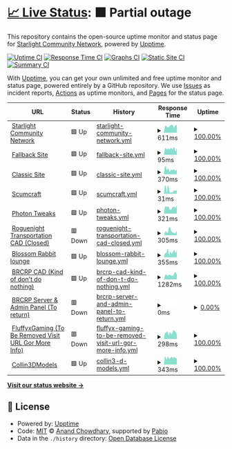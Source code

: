 # [📈 Live Status](https://status.starlightgaming.network/): <!--live status--> **🟧 Partial outage**

This repository contains the open-source uptime monitor and status page for [Starlight Community Network](https://starlightgaming.network), powered by [Upptime](https://github.com/upptime/upptime).

[![Uptime CI](https://github.com/Starlight-Community-Network/Status.starlightgaming.network/workflows/Uptime%20CI/badge.svg)](https://github.com/Starlight-Community-Network/Status.starlightgaming.network/actions?query=workflow%3A%22Uptime+CI%22)
[![Response Time CI](https://github.com/Starlight-Community-Network/Status.starlightgaming.network/workflows/Response%20Time%20CI/badge.svg)](https://github.com/Starlight-Community-Network/Status.starlightgaming.network/actions?query=workflow%3A%22Response+Time+CI%22)
[![Graphs CI](https://github.com/Starlight-Community-Network/Status.starlightgaming.network/workflows/Graphs%20CI/badge.svg)](https://github.com/Starlight-Community-Network/Status.starlightgaming.network/actions?query=workflow%3A%22Graphs+CI%22)
[![Static Site CI](https://github.com/Starlight-Community-Network/Status.starlightgaming.network/workflows/Static%20Site%20CI/badge.svg)](https://github.com/Starlight-Community-Network/Status.starlightgaming.network/actions?query=workflow%3A%22Static+Site+CI%22)
[![Summary CI](https://github.com/Starlight-Community-Network/Status.starlightgaming.network/workflows/Summary%20CI/badge.svg)](https://github.com/Starlight-Community-Network/Status.starlightgaming.network/actions?query=workflow%3A%22Summary+CI%22)

With [Upptime](https://upptime.js.org), you can get your own unlimited and free uptime monitor and status page, powered entirely by a GitHub repository. We use [Issues](https://github.com/Starlight-Community-Network/Status.starlightgaming.network/issues) as incident reports, [Actions](https://github.com/Starlight-Community-Network/Status.starlightgaming.network/actions) as uptime monitors, and [Pages](https://https://status.starlightgaming.network/) for the status page.

<!--start: status pages-->
<!-- This summary is generated by Upptime (https://github.com/upptime/upptime) -->
<!-- Do not edit this manually, your changes will be overwritten -->
<!-- prettier-ignore -->
| URL | Status | History | Response Time | Uptime |
| --- | ------ | ------- | ------------- | ------ |
| <img alt="" src="https://icons.duckduckgo.com/ip3/www.starlightcommunity.network.ico" height="13"> [Starlight Community Network](https://www.starlightcommunity.network) | 🟩 Up | [starlight-community-network.yml](https://github.com/Starlight-Community-Network/status.starlightgaming.network/commits/HEAD/history/starlight-community-network.yml) | <details><summary><img alt="Response time graph" src="./graphs/starlight-community-network/response-time-week.png" height="20"> 611ms</summary><br><a href="https://status.starlightcommunity.network/history/starlight-community-network"><img alt="Response time 665" src="https://img.shields.io/endpoint?url=https%3A%2F%2Fraw.githubusercontent.com%2FStarlight-Community-Network%2Fstatus.starlightgaming.network%2FHEAD%2Fapi%2Fstarlight-community-network%2Fresponse-time.json"></a><br><a href="https://status.starlightcommunity.network/history/starlight-community-network"><img alt="24-hour response time 604" src="https://img.shields.io/endpoint?url=https%3A%2F%2Fraw.githubusercontent.com%2FStarlight-Community-Network%2Fstatus.starlightgaming.network%2FHEAD%2Fapi%2Fstarlight-community-network%2Fresponse-time-day.json"></a><br><a href="https://status.starlightcommunity.network/history/starlight-community-network"><img alt="7-day response time 611" src="https://img.shields.io/endpoint?url=https%3A%2F%2Fraw.githubusercontent.com%2FStarlight-Community-Network%2Fstatus.starlightgaming.network%2FHEAD%2Fapi%2Fstarlight-community-network%2Fresponse-time-week.json"></a><br><a href="https://status.starlightcommunity.network/history/starlight-community-network"><img alt="30-day response time 625" src="https://img.shields.io/endpoint?url=https%3A%2F%2Fraw.githubusercontent.com%2FStarlight-Community-Network%2Fstatus.starlightgaming.network%2FHEAD%2Fapi%2Fstarlight-community-network%2Fresponse-time-month.json"></a><br><a href="https://status.starlightcommunity.network/history/starlight-community-network"><img alt="1-year response time 665" src="https://img.shields.io/endpoint?url=https%3A%2F%2Fraw.githubusercontent.com%2FStarlight-Community-Network%2Fstatus.starlightgaming.network%2FHEAD%2Fapi%2Fstarlight-community-network%2Fresponse-time-year.json"></a></details> | <details><summary><a href="https://status.starlightcommunity.network/history/starlight-community-network">100.00%</a></summary><a href="https://status.starlightcommunity.network/history/starlight-community-network"><img alt="All-time uptime 98.95%" src="https://img.shields.io/endpoint?url=https%3A%2F%2Fraw.githubusercontent.com%2FStarlight-Community-Network%2Fstatus.starlightgaming.network%2FHEAD%2Fapi%2Fstarlight-community-network%2Fuptime.json"></a><br><a href="https://status.starlightcommunity.network/history/starlight-community-network"><img alt="24-hour uptime 100.00%" src="https://img.shields.io/endpoint?url=https%3A%2F%2Fraw.githubusercontent.com%2FStarlight-Community-Network%2Fstatus.starlightgaming.network%2FHEAD%2Fapi%2Fstarlight-community-network%2Fuptime-day.json"></a><br><a href="https://status.starlightcommunity.network/history/starlight-community-network"><img alt="7-day uptime 100.00%" src="https://img.shields.io/endpoint?url=https%3A%2F%2Fraw.githubusercontent.com%2FStarlight-Community-Network%2Fstatus.starlightgaming.network%2FHEAD%2Fapi%2Fstarlight-community-network%2Fuptime-week.json"></a><br><a href="https://status.starlightcommunity.network/history/starlight-community-network"><img alt="30-day uptime 100.00%" src="https://img.shields.io/endpoint?url=https%3A%2F%2Fraw.githubusercontent.com%2FStarlight-Community-Network%2Fstatus.starlightgaming.network%2FHEAD%2Fapi%2Fstarlight-community-network%2Fuptime-month.json"></a><br><a href="https://status.starlightcommunity.network/history/starlight-community-network"><img alt="1-year uptime 98.95%" src="https://img.shields.io/endpoint?url=https%3A%2F%2Fraw.githubusercontent.com%2FStarlight-Community-Network%2Fstatus.starlightgaming.network%2FHEAD%2Fapi%2Fstarlight-community-network%2Fuptime-year.json"></a></details>
| <img alt="" src="https://icons.duckduckgo.com/ip3/fallback.starlightcommunity.network.ico" height="13"> [Fallback Site](https://fallback.starlightcommunity.network) | 🟩 Up | [fallback-site.yml](https://github.com/Starlight-Community-Network/status.starlightgaming.network/commits/HEAD/history/fallback-site.yml) | <details><summary><img alt="Response time graph" src="./graphs/fallback-site/response-time-week.png" height="20"> 95ms</summary><br><a href="https://status.starlightcommunity.network/history/fallback-site"><img alt="Response time 109" src="https://img.shields.io/endpoint?url=https%3A%2F%2Fraw.githubusercontent.com%2FStarlight-Community-Network%2Fstatus.starlightgaming.network%2FHEAD%2Fapi%2Ffallback-site%2Fresponse-time.json"></a><br><a href="https://status.starlightcommunity.network/history/fallback-site"><img alt="24-hour response time 95" src="https://img.shields.io/endpoint?url=https%3A%2F%2Fraw.githubusercontent.com%2FStarlight-Community-Network%2Fstatus.starlightgaming.network%2FHEAD%2Fapi%2Ffallback-site%2Fresponse-time-day.json"></a><br><a href="https://status.starlightcommunity.network/history/fallback-site"><img alt="7-day response time 95" src="https://img.shields.io/endpoint?url=https%3A%2F%2Fraw.githubusercontent.com%2FStarlight-Community-Network%2Fstatus.starlightgaming.network%2FHEAD%2Fapi%2Ffallback-site%2Fresponse-time-week.json"></a><br><a href="https://status.starlightcommunity.network/history/fallback-site"><img alt="30-day response time 103" src="https://img.shields.io/endpoint?url=https%3A%2F%2Fraw.githubusercontent.com%2FStarlight-Community-Network%2Fstatus.starlightgaming.network%2FHEAD%2Fapi%2Ffallback-site%2Fresponse-time-month.json"></a><br><a href="https://status.starlightcommunity.network/history/fallback-site"><img alt="1-year response time 109" src="https://img.shields.io/endpoint?url=https%3A%2F%2Fraw.githubusercontent.com%2FStarlight-Community-Network%2Fstatus.starlightgaming.network%2FHEAD%2Fapi%2Ffallback-site%2Fresponse-time-year.json"></a></details> | <details><summary><a href="https://status.starlightcommunity.network/history/fallback-site">100.00%</a></summary><a href="https://status.starlightcommunity.network/history/fallback-site"><img alt="All-time uptime 100.00%" src="https://img.shields.io/endpoint?url=https%3A%2F%2Fraw.githubusercontent.com%2FStarlight-Community-Network%2Fstatus.starlightgaming.network%2FHEAD%2Fapi%2Ffallback-site%2Fuptime.json"></a><br><a href="https://status.starlightcommunity.network/history/fallback-site"><img alt="24-hour uptime 100.00%" src="https://img.shields.io/endpoint?url=https%3A%2F%2Fraw.githubusercontent.com%2FStarlight-Community-Network%2Fstatus.starlightgaming.network%2FHEAD%2Fapi%2Ffallback-site%2Fuptime-day.json"></a><br><a href="https://status.starlightcommunity.network/history/fallback-site"><img alt="7-day uptime 100.00%" src="https://img.shields.io/endpoint?url=https%3A%2F%2Fraw.githubusercontent.com%2FStarlight-Community-Network%2Fstatus.starlightgaming.network%2FHEAD%2Fapi%2Ffallback-site%2Fuptime-week.json"></a><br><a href="https://status.starlightcommunity.network/history/fallback-site"><img alt="30-day uptime 100.00%" src="https://img.shields.io/endpoint?url=https%3A%2F%2Fraw.githubusercontent.com%2FStarlight-Community-Network%2Fstatus.starlightgaming.network%2FHEAD%2Fapi%2Ffallback-site%2Fuptime-month.json"></a><br><a href="https://status.starlightcommunity.network/history/fallback-site"><img alt="1-year uptime 100.00%" src="https://img.shields.io/endpoint?url=https%3A%2F%2Fraw.githubusercontent.com%2FStarlight-Community-Network%2Fstatus.starlightgaming.network%2FHEAD%2Fapi%2Ffallback-site%2Fuptime-year.json"></a></details>
| <img alt="" src="https://icons.duckduckgo.com/ip3/classic.starlightcommunity.network.ico" height="13"> [Classic Site](https://classic.starlightcommunity.network) | 🟩 Up | [classic-site.yml](https://github.com/Starlight-Community-Network/status.starlightgaming.network/commits/HEAD/history/classic-site.yml) | <details><summary><img alt="Response time graph" src="./graphs/classic-site/response-time-week.png" height="20"> 370ms</summary><br><a href="https://status.starlightcommunity.network/history/classic-site"><img alt="Response time 361" src="https://img.shields.io/endpoint?url=https%3A%2F%2Fraw.githubusercontent.com%2FStarlight-Community-Network%2Fstatus.starlightgaming.network%2FHEAD%2Fapi%2Fclassic-site%2Fresponse-time.json"></a><br><a href="https://status.starlightcommunity.network/history/classic-site"><img alt="24-hour response time 346" src="https://img.shields.io/endpoint?url=https%3A%2F%2Fraw.githubusercontent.com%2FStarlight-Community-Network%2Fstatus.starlightgaming.network%2FHEAD%2Fapi%2Fclassic-site%2Fresponse-time-day.json"></a><br><a href="https://status.starlightcommunity.network/history/classic-site"><img alt="7-day response time 370" src="https://img.shields.io/endpoint?url=https%3A%2F%2Fraw.githubusercontent.com%2FStarlight-Community-Network%2Fstatus.starlightgaming.network%2FHEAD%2Fapi%2Fclassic-site%2Fresponse-time-week.json"></a><br><a href="https://status.starlightcommunity.network/history/classic-site"><img alt="30-day response time 366" src="https://img.shields.io/endpoint?url=https%3A%2F%2Fraw.githubusercontent.com%2FStarlight-Community-Network%2Fstatus.starlightgaming.network%2FHEAD%2Fapi%2Fclassic-site%2Fresponse-time-month.json"></a><br><a href="https://status.starlightcommunity.network/history/classic-site"><img alt="1-year response time 361" src="https://img.shields.io/endpoint?url=https%3A%2F%2Fraw.githubusercontent.com%2FStarlight-Community-Network%2Fstatus.starlightgaming.network%2FHEAD%2Fapi%2Fclassic-site%2Fresponse-time-year.json"></a></details> | <details><summary><a href="https://status.starlightcommunity.network/history/classic-site">100.00%</a></summary><a href="https://status.starlightcommunity.network/history/classic-site"><img alt="All-time uptime 100.00%" src="https://img.shields.io/endpoint?url=https%3A%2F%2Fraw.githubusercontent.com%2FStarlight-Community-Network%2Fstatus.starlightgaming.network%2FHEAD%2Fapi%2Fclassic-site%2Fuptime.json"></a><br><a href="https://status.starlightcommunity.network/history/classic-site"><img alt="24-hour uptime 100.00%" src="https://img.shields.io/endpoint?url=https%3A%2F%2Fraw.githubusercontent.com%2FStarlight-Community-Network%2Fstatus.starlightgaming.network%2FHEAD%2Fapi%2Fclassic-site%2Fuptime-day.json"></a><br><a href="https://status.starlightcommunity.network/history/classic-site"><img alt="7-day uptime 100.00%" src="https://img.shields.io/endpoint?url=https%3A%2F%2Fraw.githubusercontent.com%2FStarlight-Community-Network%2Fstatus.starlightgaming.network%2FHEAD%2Fapi%2Fclassic-site%2Fuptime-week.json"></a><br><a href="https://status.starlightcommunity.network/history/classic-site"><img alt="30-day uptime 100.00%" src="https://img.shields.io/endpoint?url=https%3A%2F%2Fraw.githubusercontent.com%2FStarlight-Community-Network%2Fstatus.starlightgaming.network%2FHEAD%2Fapi%2Fclassic-site%2Fuptime-month.json"></a><br><a href="https://status.starlightcommunity.network/history/classic-site"><img alt="1-year uptime 100.00%" src="https://img.shields.io/endpoint?url=https%3A%2F%2Fraw.githubusercontent.com%2FStarlight-Community-Network%2Fstatus.starlightgaming.network%2FHEAD%2Fapi%2Fclassic-site%2Fuptime-year.json"></a></details>
| <img alt="" src="https://static.wixstatic.com/media/2d311a_ff5d4c5be50b4692a391da67869d1b95~mv2.png" height="13"> [Scumcraft](smp.starlightcommunity.net) | 🟩 Up | [scumcraft.yml](https://github.com/Starlight-Community-Network/status.starlightgaming.network/commits/HEAD/history/scumcraft.yml) | <details><summary><img alt="Response time graph" src="./graphs/scumcraft/response-time-week.png" height="20"> 31ms</summary><br><a href="https://status.starlightcommunity.network/history/scumcraft"><img alt="Response time 35" src="https://img.shields.io/endpoint?url=https%3A%2F%2Fraw.githubusercontent.com%2FStarlight-Community-Network%2Fstatus.starlightgaming.network%2FHEAD%2Fapi%2Fscumcraft%2Fresponse-time.json"></a><br><a href="https://status.starlightcommunity.network/history/scumcraft"><img alt="24-hour response time 28" src="https://img.shields.io/endpoint?url=https%3A%2F%2Fraw.githubusercontent.com%2FStarlight-Community-Network%2Fstatus.starlightgaming.network%2FHEAD%2Fapi%2Fscumcraft%2Fresponse-time-day.json"></a><br><a href="https://status.starlightcommunity.network/history/scumcraft"><img alt="7-day response time 31" src="https://img.shields.io/endpoint?url=https%3A%2F%2Fraw.githubusercontent.com%2FStarlight-Community-Network%2Fstatus.starlightgaming.network%2FHEAD%2Fapi%2Fscumcraft%2Fresponse-time-week.json"></a><br><a href="https://status.starlightcommunity.network/history/scumcraft"><img alt="30-day response time 35" src="https://img.shields.io/endpoint?url=https%3A%2F%2Fraw.githubusercontent.com%2FStarlight-Community-Network%2Fstatus.starlightgaming.network%2FHEAD%2Fapi%2Fscumcraft%2Fresponse-time-month.json"></a><br><a href="https://status.starlightcommunity.network/history/scumcraft"><img alt="1-year response time 35" src="https://img.shields.io/endpoint?url=https%3A%2F%2Fraw.githubusercontent.com%2FStarlight-Community-Network%2Fstatus.starlightgaming.network%2FHEAD%2Fapi%2Fscumcraft%2Fresponse-time-year.json"></a></details> | <details><summary><a href="https://status.starlightcommunity.network/history/scumcraft">100.00%</a></summary><a href="https://status.starlightcommunity.network/history/scumcraft"><img alt="All-time uptime 99.50%" src="https://img.shields.io/endpoint?url=https%3A%2F%2Fraw.githubusercontent.com%2FStarlight-Community-Network%2Fstatus.starlightgaming.network%2FHEAD%2Fapi%2Fscumcraft%2Fuptime.json"></a><br><a href="https://status.starlightcommunity.network/history/scumcraft"><img alt="24-hour uptime 100.00%" src="https://img.shields.io/endpoint?url=https%3A%2F%2Fraw.githubusercontent.com%2FStarlight-Community-Network%2Fstatus.starlightgaming.network%2FHEAD%2Fapi%2Fscumcraft%2Fuptime-day.json"></a><br><a href="https://status.starlightcommunity.network/history/scumcraft"><img alt="7-day uptime 100.00%" src="https://img.shields.io/endpoint?url=https%3A%2F%2Fraw.githubusercontent.com%2FStarlight-Community-Network%2Fstatus.starlightgaming.network%2FHEAD%2Fapi%2Fscumcraft%2Fuptime-week.json"></a><br><a href="https://status.starlightcommunity.network/history/scumcraft"><img alt="30-day uptime 99.50%" src="https://img.shields.io/endpoint?url=https%3A%2F%2Fraw.githubusercontent.com%2FStarlight-Community-Network%2Fstatus.starlightgaming.network%2FHEAD%2Fapi%2Fscumcraft%2Fuptime-month.json"></a><br><a href="https://status.starlightcommunity.network/history/scumcraft"><img alt="1-year uptime 99.50%" src="https://img.shields.io/endpoint?url=https%3A%2F%2Fraw.githubusercontent.com%2FStarlight-Community-Network%2Fstatus.starlightgaming.network%2FHEAD%2Fapi%2Fscumcraft%2Fuptime-year.json"></a></details>
| <img alt="" src="https://icons.duckduckgo.com/ip3/photontweaks.starlightcommunity.net.ico" height="13"> [Photon Tweaks](https://photontweaks.starlightcommunity.net) | 🟩 Up | [photon-tweaks.yml](https://github.com/Starlight-Community-Network/status.starlightgaming.network/commits/HEAD/history/photon-tweaks.yml) | <details><summary><img alt="Response time graph" src="./graphs/photon-tweaks/response-time-week.png" height="20"> 321ms</summary><br><a href="https://status.starlightcommunity.network/history/photon-tweaks"><img alt="Response time 339" src="https://img.shields.io/endpoint?url=https%3A%2F%2Fraw.githubusercontent.com%2FStarlight-Community-Network%2Fstatus.starlightgaming.network%2FHEAD%2Fapi%2Fphoton-tweaks%2Fresponse-time.json"></a><br><a href="https://status.starlightcommunity.network/history/photon-tweaks"><img alt="24-hour response time 359" src="https://img.shields.io/endpoint?url=https%3A%2F%2Fraw.githubusercontent.com%2FStarlight-Community-Network%2Fstatus.starlightgaming.network%2FHEAD%2Fapi%2Fphoton-tweaks%2Fresponse-time-day.json"></a><br><a href="https://status.starlightcommunity.network/history/photon-tweaks"><img alt="7-day response time 321" src="https://img.shields.io/endpoint?url=https%3A%2F%2Fraw.githubusercontent.com%2FStarlight-Community-Network%2Fstatus.starlightgaming.network%2FHEAD%2Fapi%2Fphoton-tweaks%2Fresponse-time-week.json"></a><br><a href="https://status.starlightcommunity.network/history/photon-tweaks"><img alt="30-day response time 315" src="https://img.shields.io/endpoint?url=https%3A%2F%2Fraw.githubusercontent.com%2FStarlight-Community-Network%2Fstatus.starlightgaming.network%2FHEAD%2Fapi%2Fphoton-tweaks%2Fresponse-time-month.json"></a><br><a href="https://status.starlightcommunity.network/history/photon-tweaks"><img alt="1-year response time 339" src="https://img.shields.io/endpoint?url=https%3A%2F%2Fraw.githubusercontent.com%2FStarlight-Community-Network%2Fstatus.starlightgaming.network%2FHEAD%2Fapi%2Fphoton-tweaks%2Fresponse-time-year.json"></a></details> | <details><summary><a href="https://status.starlightcommunity.network/history/photon-tweaks">100.00%</a></summary><a href="https://status.starlightcommunity.network/history/photon-tweaks"><img alt="All-time uptime 100.00%" src="https://img.shields.io/endpoint?url=https%3A%2F%2Fraw.githubusercontent.com%2FStarlight-Community-Network%2Fstatus.starlightgaming.network%2FHEAD%2Fapi%2Fphoton-tweaks%2Fuptime.json"></a><br><a href="https://status.starlightcommunity.network/history/photon-tweaks"><img alt="24-hour uptime 100.00%" src="https://img.shields.io/endpoint?url=https%3A%2F%2Fraw.githubusercontent.com%2FStarlight-Community-Network%2Fstatus.starlightgaming.network%2FHEAD%2Fapi%2Fphoton-tweaks%2Fuptime-day.json"></a><br><a href="https://status.starlightcommunity.network/history/photon-tweaks"><img alt="7-day uptime 100.00%" src="https://img.shields.io/endpoint?url=https%3A%2F%2Fraw.githubusercontent.com%2FStarlight-Community-Network%2Fstatus.starlightgaming.network%2FHEAD%2Fapi%2Fphoton-tweaks%2Fuptime-week.json"></a><br><a href="https://status.starlightcommunity.network/history/photon-tweaks"><img alt="30-day uptime 100.00%" src="https://img.shields.io/endpoint?url=https%3A%2F%2Fraw.githubusercontent.com%2FStarlight-Community-Network%2Fstatus.starlightgaming.network%2FHEAD%2Fapi%2Fphoton-tweaks%2Fuptime-month.json"></a><br><a href="https://status.starlightcommunity.network/history/photon-tweaks"><img alt="1-year uptime 100.00%" src="https://img.shields.io/endpoint?url=https%3A%2F%2Fraw.githubusercontent.com%2FStarlight-Community-Network%2Fstatus.starlightgaming.network%2FHEAD%2Fapi%2Fphoton-tweaks%2Fuptime-year.json"></a></details>
| <img alt="" src="https://static.wixstatic.com/media/2d311a_3ed098df00c4427e974febe5f3830c59~mv2.png" height="13"> [Roguenight Transportation CAD (Closed)](https://rntcad.starlightcommunity.net) | 🟥 Down | [roguenight-transportation-cad-closed.yml](https://github.com/Starlight-Community-Network/status.starlightgaming.network/commits/HEAD/history/roguenight-transportation-cad-closed.yml) | <details><summary><img alt="Response time graph" src="./graphs/roguenight-transportation-cad-closed/response-time-week.png" height="20"> 305ms</summary><br><a href="https://status.starlightcommunity.network/history/roguenight-transportation-cad-closed"><img alt="Response time 298" src="https://img.shields.io/endpoint?url=https%3A%2F%2Fraw.githubusercontent.com%2FStarlight-Community-Network%2Fstatus.starlightgaming.network%2FHEAD%2Fapi%2Froguenight-transportation-cad-closed%2Fresponse-time.json"></a><br><a href="https://status.starlightcommunity.network/history/roguenight-transportation-cad-closed"><img alt="24-hour response time 342" src="https://img.shields.io/endpoint?url=https%3A%2F%2Fraw.githubusercontent.com%2FStarlight-Community-Network%2Fstatus.starlightgaming.network%2FHEAD%2Fapi%2Froguenight-transportation-cad-closed%2Fresponse-time-day.json"></a><br><a href="https://status.starlightcommunity.network/history/roguenight-transportation-cad-closed"><img alt="7-day response time 305" src="https://img.shields.io/endpoint?url=https%3A%2F%2Fraw.githubusercontent.com%2FStarlight-Community-Network%2Fstatus.starlightgaming.network%2FHEAD%2Fapi%2Froguenight-transportation-cad-closed%2Fresponse-time-week.json"></a><br><a href="https://status.starlightcommunity.network/history/roguenight-transportation-cad-closed"><img alt="30-day response time 298" src="https://img.shields.io/endpoint?url=https%3A%2F%2Fraw.githubusercontent.com%2FStarlight-Community-Network%2Fstatus.starlightgaming.network%2FHEAD%2Fapi%2Froguenight-transportation-cad-closed%2Fresponse-time-month.json"></a><br><a href="https://status.starlightcommunity.network/history/roguenight-transportation-cad-closed"><img alt="1-year response time 298" src="https://img.shields.io/endpoint?url=https%3A%2F%2Fraw.githubusercontent.com%2FStarlight-Community-Network%2Fstatus.starlightgaming.network%2FHEAD%2Fapi%2Froguenight-transportation-cad-closed%2Fresponse-time-year.json"></a></details> | <details><summary><a href="https://status.starlightcommunity.network/history/roguenight-transportation-cad-closed">100.00%</a></summary><a href="https://status.starlightcommunity.network/history/roguenight-transportation-cad-closed"><img alt="All-time uptime 100.00%" src="https://img.shields.io/endpoint?url=https%3A%2F%2Fraw.githubusercontent.com%2FStarlight-Community-Network%2Fstatus.starlightgaming.network%2FHEAD%2Fapi%2Froguenight-transportation-cad-closed%2Fuptime.json"></a><br><a href="https://status.starlightcommunity.network/history/roguenight-transportation-cad-closed"><img alt="24-hour uptime 100.00%" src="https://img.shields.io/endpoint?url=https%3A%2F%2Fraw.githubusercontent.com%2FStarlight-Community-Network%2Fstatus.starlightgaming.network%2FHEAD%2Fapi%2Froguenight-transportation-cad-closed%2Fuptime-day.json"></a><br><a href="https://status.starlightcommunity.network/history/roguenight-transportation-cad-closed"><img alt="7-day uptime 100.00%" src="https://img.shields.io/endpoint?url=https%3A%2F%2Fraw.githubusercontent.com%2FStarlight-Community-Network%2Fstatus.starlightgaming.network%2FHEAD%2Fapi%2Froguenight-transportation-cad-closed%2Fuptime-week.json"></a><br><a href="https://status.starlightcommunity.network/history/roguenight-transportation-cad-closed"><img alt="30-day uptime 100.00%" src="https://img.shields.io/endpoint?url=https%3A%2F%2Fraw.githubusercontent.com%2FStarlight-Community-Network%2Fstatus.starlightgaming.network%2FHEAD%2Fapi%2Froguenight-transportation-cad-closed%2Fuptime-month.json"></a><br><a href="https://status.starlightcommunity.network/history/roguenight-transportation-cad-closed"><img alt="1-year uptime 100.00%" src="https://img.shields.io/endpoint?url=https%3A%2F%2Fraw.githubusercontent.com%2FStarlight-Community-Network%2Fstatus.starlightgaming.network%2FHEAD%2Fapi%2Froguenight-transportation-cad-closed%2Fuptime-year.json"></a></details>
| <img alt="" src="https://icons.duckduckgo.com/ip3/blossom.starlightgaming.network.ico" height="13"> [Blossom Rabbit lounge](https://Blossom.starlightgaming.network) | 🟩 Up | [blossom-rabbit-lounge.yml](https://github.com/Starlight-Community-Network/status.starlightgaming.network/commits/HEAD/history/blossom-rabbit-lounge.yml) | <details><summary><img alt="Response time graph" src="./graphs/blossom-rabbit-lounge/response-time-week.png" height="20"> 355ms</summary><br><a href="https://status.starlightcommunity.network/history/blossom-rabbit-lounge"><img alt="Response time 316" src="https://img.shields.io/endpoint?url=https%3A%2F%2Fraw.githubusercontent.com%2FStarlight-Community-Network%2Fstatus.starlightgaming.network%2FHEAD%2Fapi%2Fblossom-rabbit-lounge%2Fresponse-time.json"></a><br><a href="https://status.starlightcommunity.network/history/blossom-rabbit-lounge"><img alt="24-hour response time 405" src="https://img.shields.io/endpoint?url=https%3A%2F%2Fraw.githubusercontent.com%2FStarlight-Community-Network%2Fstatus.starlightgaming.network%2FHEAD%2Fapi%2Fblossom-rabbit-lounge%2Fresponse-time-day.json"></a><br><a href="https://status.starlightcommunity.network/history/blossom-rabbit-lounge"><img alt="7-day response time 355" src="https://img.shields.io/endpoint?url=https%3A%2F%2Fraw.githubusercontent.com%2FStarlight-Community-Network%2Fstatus.starlightgaming.network%2FHEAD%2Fapi%2Fblossom-rabbit-lounge%2Fresponse-time-week.json"></a><br><a href="https://status.starlightcommunity.network/history/blossom-rabbit-lounge"><img alt="30-day response time 321" src="https://img.shields.io/endpoint?url=https%3A%2F%2Fraw.githubusercontent.com%2FStarlight-Community-Network%2Fstatus.starlightgaming.network%2FHEAD%2Fapi%2Fblossom-rabbit-lounge%2Fresponse-time-month.json"></a><br><a href="https://status.starlightcommunity.network/history/blossom-rabbit-lounge"><img alt="1-year response time 316" src="https://img.shields.io/endpoint?url=https%3A%2F%2Fraw.githubusercontent.com%2FStarlight-Community-Network%2Fstatus.starlightgaming.network%2FHEAD%2Fapi%2Fblossom-rabbit-lounge%2Fresponse-time-year.json"></a></details> | <details><summary><a href="https://status.starlightcommunity.network/history/blossom-rabbit-lounge">100.00%</a></summary><a href="https://status.starlightcommunity.network/history/blossom-rabbit-lounge"><img alt="All-time uptime 99.99%" src="https://img.shields.io/endpoint?url=https%3A%2F%2Fraw.githubusercontent.com%2FStarlight-Community-Network%2Fstatus.starlightgaming.network%2FHEAD%2Fapi%2Fblossom-rabbit-lounge%2Fuptime.json"></a><br><a href="https://status.starlightcommunity.network/history/blossom-rabbit-lounge"><img alt="24-hour uptime 100.00%" src="https://img.shields.io/endpoint?url=https%3A%2F%2Fraw.githubusercontent.com%2FStarlight-Community-Network%2Fstatus.starlightgaming.network%2FHEAD%2Fapi%2Fblossom-rabbit-lounge%2Fuptime-day.json"></a><br><a href="https://status.starlightcommunity.network/history/blossom-rabbit-lounge"><img alt="7-day uptime 100.00%" src="https://img.shields.io/endpoint?url=https%3A%2F%2Fraw.githubusercontent.com%2FStarlight-Community-Network%2Fstatus.starlightgaming.network%2FHEAD%2Fapi%2Fblossom-rabbit-lounge%2Fuptime-week.json"></a><br><a href="https://status.starlightcommunity.network/history/blossom-rabbit-lounge"><img alt="30-day uptime 99.98%" src="https://img.shields.io/endpoint?url=https%3A%2F%2Fraw.githubusercontent.com%2FStarlight-Community-Network%2Fstatus.starlightgaming.network%2FHEAD%2Fapi%2Fblossom-rabbit-lounge%2Fuptime-month.json"></a><br><a href="https://status.starlightcommunity.network/history/blossom-rabbit-lounge"><img alt="1-year uptime 99.99%" src="https://img.shields.io/endpoint?url=https%3A%2F%2Fraw.githubusercontent.com%2FStarlight-Community-Network%2Fstatus.starlightgaming.network%2FHEAD%2Fapi%2Fblossom-rabbit-lounge%2Fuptime-year.json"></a></details>
| <img alt="" src="https://icons.duckduckgo.com/ip3/brcad.starlightcommunity.net.ico" height="13"> [BRCRP CAD (Kind of don't do nothing)](https://brcad.starlightcommunity.net) | 🟩 Up | [brcrp-cad-kind-of-don-t-do-nothing.yml](https://github.com/Starlight-Community-Network/status.starlightgaming.network/commits/HEAD/history/brcrp-cad-kind-of-don-t-do-nothing.yml) | <details><summary><img alt="Response time graph" src="./graphs/brcrp-cad-kind-of-don-t-do-nothing/response-time-week.png" height="20"> 1282ms</summary><br><a href="https://status.starlightcommunity.network/history/brcrp-cad-kind-of-don-t-do-nothing"><img alt="Response time 1312" src="https://img.shields.io/endpoint?url=https%3A%2F%2Fraw.githubusercontent.com%2FStarlight-Community-Network%2Fstatus.starlightgaming.network%2FHEAD%2Fapi%2Fbrcrp-cad-kind-of-don-t-do-nothing%2Fresponse-time.json"></a><br><a href="https://status.starlightcommunity.network/history/brcrp-cad-kind-of-don-t-do-nothing"><img alt="24-hour response time 1228" src="https://img.shields.io/endpoint?url=https%3A%2F%2Fraw.githubusercontent.com%2FStarlight-Community-Network%2Fstatus.starlightgaming.network%2FHEAD%2Fapi%2Fbrcrp-cad-kind-of-don-t-do-nothing%2Fresponse-time-day.json"></a><br><a href="https://status.starlightcommunity.network/history/brcrp-cad-kind-of-don-t-do-nothing"><img alt="7-day response time 1282" src="https://img.shields.io/endpoint?url=https%3A%2F%2Fraw.githubusercontent.com%2FStarlight-Community-Network%2Fstatus.starlightgaming.network%2FHEAD%2Fapi%2Fbrcrp-cad-kind-of-don-t-do-nothing%2Fresponse-time-week.json"></a><br><a href="https://status.starlightcommunity.network/history/brcrp-cad-kind-of-don-t-do-nothing"><img alt="30-day response time 1312" src="https://img.shields.io/endpoint?url=https%3A%2F%2Fraw.githubusercontent.com%2FStarlight-Community-Network%2Fstatus.starlightgaming.network%2FHEAD%2Fapi%2Fbrcrp-cad-kind-of-don-t-do-nothing%2Fresponse-time-month.json"></a><br><a href="https://status.starlightcommunity.network/history/brcrp-cad-kind-of-don-t-do-nothing"><img alt="1-year response time 1312" src="https://img.shields.io/endpoint?url=https%3A%2F%2Fraw.githubusercontent.com%2FStarlight-Community-Network%2Fstatus.starlightgaming.network%2FHEAD%2Fapi%2Fbrcrp-cad-kind-of-don-t-do-nothing%2Fresponse-time-year.json"></a></details> | <details><summary><a href="https://status.starlightcommunity.network/history/brcrp-cad-kind-of-don-t-do-nothing">100.00%</a></summary><a href="https://status.starlightcommunity.network/history/brcrp-cad-kind-of-don-t-do-nothing"><img alt="All-time uptime 99.88%" src="https://img.shields.io/endpoint?url=https%3A%2F%2Fraw.githubusercontent.com%2FStarlight-Community-Network%2Fstatus.starlightgaming.network%2FHEAD%2Fapi%2Fbrcrp-cad-kind-of-don-t-do-nothing%2Fuptime.json"></a><br><a href="https://status.starlightcommunity.network/history/brcrp-cad-kind-of-don-t-do-nothing"><img alt="24-hour uptime 100.00%" src="https://img.shields.io/endpoint?url=https%3A%2F%2Fraw.githubusercontent.com%2FStarlight-Community-Network%2Fstatus.starlightgaming.network%2FHEAD%2Fapi%2Fbrcrp-cad-kind-of-don-t-do-nothing%2Fuptime-day.json"></a><br><a href="https://status.starlightcommunity.network/history/brcrp-cad-kind-of-don-t-do-nothing"><img alt="7-day uptime 100.00%" src="https://img.shields.io/endpoint?url=https%3A%2F%2Fraw.githubusercontent.com%2FStarlight-Community-Network%2Fstatus.starlightgaming.network%2FHEAD%2Fapi%2Fbrcrp-cad-kind-of-don-t-do-nothing%2Fuptime-week.json"></a><br><a href="https://status.starlightcommunity.network/history/brcrp-cad-kind-of-don-t-do-nothing"><img alt="30-day uptime 99.88%" src="https://img.shields.io/endpoint?url=https%3A%2F%2Fraw.githubusercontent.com%2FStarlight-Community-Network%2Fstatus.starlightgaming.network%2FHEAD%2Fapi%2Fbrcrp-cad-kind-of-don-t-do-nothing%2Fuptime-month.json"></a><br><a href="https://status.starlightcommunity.network/history/brcrp-cad-kind-of-don-t-do-nothing"><img alt="1-year uptime 99.88%" src="https://img.shields.io/endpoint?url=https%3A%2F%2Fraw.githubusercontent.com%2FStarlight-Community-Network%2Fstatus.starlightgaming.network%2FHEAD%2Fapi%2Fbrcrp-cad-kind-of-don-t-do-nothing%2Fuptime-year.json"></a></details>
| <img alt="" src="https://static.wixstatic.com/media/af0f76_b53a5d44505f43d1baa34c3565a4bd82~mv2.png" height="13"> [BRCRP Server & Admin Panel (To return)](http://brcrp.starlightgaming.net) | 🟥 Down | [brcrp-server-and-admin-panel-to-return.yml](https://github.com/Starlight-Community-Network/status.starlightgaming.network/commits/HEAD/history/brcrp-server-and-admin-panel-to-return.yml) | <details><summary><img alt="Response time graph" src="./graphs/brcrp-server-and-admin-panel-to-return/response-time-week.png" height="20"> 0ms</summary><br><a href="https://status.starlightcommunity.network/history/brcrp-server-and-admin-panel-to-return"><img alt="Response time 0" src="https://img.shields.io/endpoint?url=https%3A%2F%2Fraw.githubusercontent.com%2FStarlight-Community-Network%2Fstatus.starlightgaming.network%2FHEAD%2Fapi%2Fbrcrp-server-and-admin-panel-to-return%2Fresponse-time.json"></a><br><a href="https://status.starlightcommunity.network/history/brcrp-server-and-admin-panel-to-return"><img alt="24-hour response time 0" src="https://img.shields.io/endpoint?url=https%3A%2F%2Fraw.githubusercontent.com%2FStarlight-Community-Network%2Fstatus.starlightgaming.network%2FHEAD%2Fapi%2Fbrcrp-server-and-admin-panel-to-return%2Fresponse-time-day.json"></a><br><a href="https://status.starlightcommunity.network/history/brcrp-server-and-admin-panel-to-return"><img alt="7-day response time 0" src="https://img.shields.io/endpoint?url=https%3A%2F%2Fraw.githubusercontent.com%2FStarlight-Community-Network%2Fstatus.starlightgaming.network%2FHEAD%2Fapi%2Fbrcrp-server-and-admin-panel-to-return%2Fresponse-time-week.json"></a><br><a href="https://status.starlightcommunity.network/history/brcrp-server-and-admin-panel-to-return"><img alt="30-day response time 0" src="https://img.shields.io/endpoint?url=https%3A%2F%2Fraw.githubusercontent.com%2FStarlight-Community-Network%2Fstatus.starlightgaming.network%2FHEAD%2Fapi%2Fbrcrp-server-and-admin-panel-to-return%2Fresponse-time-month.json"></a><br><a href="https://status.starlightcommunity.network/history/brcrp-server-and-admin-panel-to-return"><img alt="1-year response time 0" src="https://img.shields.io/endpoint?url=https%3A%2F%2Fraw.githubusercontent.com%2FStarlight-Community-Network%2Fstatus.starlightgaming.network%2FHEAD%2Fapi%2Fbrcrp-server-and-admin-panel-to-return%2Fresponse-time-year.json"></a></details> | <details><summary><a href="https://status.starlightcommunity.network/history/brcrp-server-and-admin-panel-to-return">0.00%</a></summary><a href="https://status.starlightcommunity.network/history/brcrp-server-and-admin-panel-to-return"><img alt="All-time uptime 0.00%" src="https://img.shields.io/endpoint?url=https%3A%2F%2Fraw.githubusercontent.com%2FStarlight-Community-Network%2Fstatus.starlightgaming.network%2FHEAD%2Fapi%2Fbrcrp-server-and-admin-panel-to-return%2Fuptime.json"></a><br><a href="https://status.starlightcommunity.network/history/brcrp-server-and-admin-panel-to-return"><img alt="24-hour uptime 0.00%" src="https://img.shields.io/endpoint?url=https%3A%2F%2Fraw.githubusercontent.com%2FStarlight-Community-Network%2Fstatus.starlightgaming.network%2FHEAD%2Fapi%2Fbrcrp-server-and-admin-panel-to-return%2Fuptime-day.json"></a><br><a href="https://status.starlightcommunity.network/history/brcrp-server-and-admin-panel-to-return"><img alt="7-day uptime 0.00%" src="https://img.shields.io/endpoint?url=https%3A%2F%2Fraw.githubusercontent.com%2FStarlight-Community-Network%2Fstatus.starlightgaming.network%2FHEAD%2Fapi%2Fbrcrp-server-and-admin-panel-to-return%2Fuptime-week.json"></a><br><a href="https://status.starlightcommunity.network/history/brcrp-server-and-admin-panel-to-return"><img alt="30-day uptime 0.00%" src="https://img.shields.io/endpoint?url=https%3A%2F%2Fraw.githubusercontent.com%2FStarlight-Community-Network%2Fstatus.starlightgaming.network%2FHEAD%2Fapi%2Fbrcrp-server-and-admin-panel-to-return%2Fuptime-month.json"></a><br><a href="https://status.starlightcommunity.network/history/brcrp-server-and-admin-panel-to-return"><img alt="1-year uptime 0.00%" src="https://img.shields.io/endpoint?url=https%3A%2F%2Fraw.githubusercontent.com%2FStarlight-Community-Network%2Fstatus.starlightgaming.network%2FHEAD%2Fapi%2Fbrcrp-server-and-admin-panel-to-return%2Fuptime-year.json"></a></details>
| <img alt="" src="https://icons.duckduckgo.com/ip3/fluffyx.starlightgaming.network.ico" height="13"> [FluffyxGaming (To Be Removed Visit URL Gor More Info)](http://fluffyx.starlightgaming.network) | 🟥 Down | [fluffyx-gaming-to-be-removed-visit-url-gor-more-info.yml](https://github.com/Starlight-Community-Network/status.starlightgaming.network/commits/HEAD/history/fluffyx-gaming-to-be-removed-visit-url-gor-more-info.yml) | <details><summary><img alt="Response time graph" src="./graphs/fluffyx-gaming-to-be-removed-visit-url-gor-more-info/response-time-week.png" height="20"> 298ms</summary><br><a href="https://status.starlightcommunity.network/history/fluffyx-gaming-to-be-removed-visit-url-gor-more-info"><img alt="Response time 320" src="https://img.shields.io/endpoint?url=https%3A%2F%2Fraw.githubusercontent.com%2FStarlight-Community-Network%2Fstatus.starlightgaming.network%2FHEAD%2Fapi%2Ffluffyx-gaming-to-be-removed-visit-url-gor-more-info%2Fresponse-time.json"></a><br><a href="https://status.starlightcommunity.network/history/fluffyx-gaming-to-be-removed-visit-url-gor-more-info"><img alt="24-hour response time 296" src="https://img.shields.io/endpoint?url=https%3A%2F%2Fraw.githubusercontent.com%2FStarlight-Community-Network%2Fstatus.starlightgaming.network%2FHEAD%2Fapi%2Ffluffyx-gaming-to-be-removed-visit-url-gor-more-info%2Fresponse-time-day.json"></a><br><a href="https://status.starlightcommunity.network/history/fluffyx-gaming-to-be-removed-visit-url-gor-more-info"><img alt="7-day response time 298" src="https://img.shields.io/endpoint?url=https%3A%2F%2Fraw.githubusercontent.com%2FStarlight-Community-Network%2Fstatus.starlightgaming.network%2FHEAD%2Fapi%2Ffluffyx-gaming-to-be-removed-visit-url-gor-more-info%2Fresponse-time-week.json"></a><br><a href="https://status.starlightcommunity.network/history/fluffyx-gaming-to-be-removed-visit-url-gor-more-info"><img alt="30-day response time 320" src="https://img.shields.io/endpoint?url=https%3A%2F%2Fraw.githubusercontent.com%2FStarlight-Community-Network%2Fstatus.starlightgaming.network%2FHEAD%2Fapi%2Ffluffyx-gaming-to-be-removed-visit-url-gor-more-info%2Fresponse-time-month.json"></a><br><a href="https://status.starlightcommunity.network/history/fluffyx-gaming-to-be-removed-visit-url-gor-more-info"><img alt="1-year response time 320" src="https://img.shields.io/endpoint?url=https%3A%2F%2Fraw.githubusercontent.com%2FStarlight-Community-Network%2Fstatus.starlightgaming.network%2FHEAD%2Fapi%2Ffluffyx-gaming-to-be-removed-visit-url-gor-more-info%2Fresponse-time-year.json"></a></details> | <details><summary><a href="https://status.starlightcommunity.network/history/fluffyx-gaming-to-be-removed-visit-url-gor-more-info">100.00%</a></summary><a href="https://status.starlightcommunity.network/history/fluffyx-gaming-to-be-removed-visit-url-gor-more-info"><img alt="All-time uptime 100.00%" src="https://img.shields.io/endpoint?url=https%3A%2F%2Fraw.githubusercontent.com%2FStarlight-Community-Network%2Fstatus.starlightgaming.network%2FHEAD%2Fapi%2Ffluffyx-gaming-to-be-removed-visit-url-gor-more-info%2Fuptime.json"></a><br><a href="https://status.starlightcommunity.network/history/fluffyx-gaming-to-be-removed-visit-url-gor-more-info"><img alt="24-hour uptime 100.00%" src="https://img.shields.io/endpoint?url=https%3A%2F%2Fraw.githubusercontent.com%2FStarlight-Community-Network%2Fstatus.starlightgaming.network%2FHEAD%2Fapi%2Ffluffyx-gaming-to-be-removed-visit-url-gor-more-info%2Fuptime-day.json"></a><br><a href="https://status.starlightcommunity.network/history/fluffyx-gaming-to-be-removed-visit-url-gor-more-info"><img alt="7-day uptime 100.00%" src="https://img.shields.io/endpoint?url=https%3A%2F%2Fraw.githubusercontent.com%2FStarlight-Community-Network%2Fstatus.starlightgaming.network%2FHEAD%2Fapi%2Ffluffyx-gaming-to-be-removed-visit-url-gor-more-info%2Fuptime-week.json"></a><br><a href="https://status.starlightcommunity.network/history/fluffyx-gaming-to-be-removed-visit-url-gor-more-info"><img alt="30-day uptime 100.00%" src="https://img.shields.io/endpoint?url=https%3A%2F%2Fraw.githubusercontent.com%2FStarlight-Community-Network%2Fstatus.starlightgaming.network%2FHEAD%2Fapi%2Ffluffyx-gaming-to-be-removed-visit-url-gor-more-info%2Fuptime-month.json"></a><br><a href="https://status.starlightcommunity.network/history/fluffyx-gaming-to-be-removed-visit-url-gor-more-info"><img alt="1-year uptime 100.00%" src="https://img.shields.io/endpoint?url=https%3A%2F%2Fraw.githubusercontent.com%2FStarlight-Community-Network%2Fstatus.starlightgaming.network%2FHEAD%2Fapi%2Ffluffyx-gaming-to-be-removed-visit-url-gor-more-info%2Fuptime-year.json"></a></details>
| <img alt="" src="https://icons.duckduckgo.com/ip3/www.collin3dmodels.com.ico" height="13"> [Collin3DModels](https://www.collin3dmodels.com/) | 🟩 Up | [collin3-d-models.yml](https://github.com/Starlight-Community-Network/status.starlightgaming.network/commits/HEAD/history/collin3-d-models.yml) | <details><summary><img alt="Response time graph" src="./graphs/collin3-d-models/response-time-week.png" height="20"> 343ms</summary><br><a href="https://status.starlightcommunity.network/history/collin3-d-models"><img alt="Response time 357" src="https://img.shields.io/endpoint?url=https%3A%2F%2Fraw.githubusercontent.com%2FStarlight-Community-Network%2Fstatus.starlightgaming.network%2FHEAD%2Fapi%2Fcollin3-d-models%2Fresponse-time.json"></a><br><a href="https://status.starlightcommunity.network/history/collin3-d-models"><img alt="24-hour response time 340" src="https://img.shields.io/endpoint?url=https%3A%2F%2Fraw.githubusercontent.com%2FStarlight-Community-Network%2Fstatus.starlightgaming.network%2FHEAD%2Fapi%2Fcollin3-d-models%2Fresponse-time-day.json"></a><br><a href="https://status.starlightcommunity.network/history/collin3-d-models"><img alt="7-day response time 343" src="https://img.shields.io/endpoint?url=https%3A%2F%2Fraw.githubusercontent.com%2FStarlight-Community-Network%2Fstatus.starlightgaming.network%2FHEAD%2Fapi%2Fcollin3-d-models%2Fresponse-time-week.json"></a><br><a href="https://status.starlightcommunity.network/history/collin3-d-models"><img alt="30-day response time 331" src="https://img.shields.io/endpoint?url=https%3A%2F%2Fraw.githubusercontent.com%2FStarlight-Community-Network%2Fstatus.starlightgaming.network%2FHEAD%2Fapi%2Fcollin3-d-models%2Fresponse-time-month.json"></a><br><a href="https://status.starlightcommunity.network/history/collin3-d-models"><img alt="1-year response time 357" src="https://img.shields.io/endpoint?url=https%3A%2F%2Fraw.githubusercontent.com%2FStarlight-Community-Network%2Fstatus.starlightgaming.network%2FHEAD%2Fapi%2Fcollin3-d-models%2Fresponse-time-year.json"></a></details> | <details><summary><a href="https://status.starlightcommunity.network/history/collin3-d-models">100.00%</a></summary><a href="https://status.starlightcommunity.network/history/collin3-d-models"><img alt="All-time uptime 100.00%" src="https://img.shields.io/endpoint?url=https%3A%2F%2Fraw.githubusercontent.com%2FStarlight-Community-Network%2Fstatus.starlightgaming.network%2FHEAD%2Fapi%2Fcollin3-d-models%2Fuptime.json"></a><br><a href="https://status.starlightcommunity.network/history/collin3-d-models"><img alt="24-hour uptime 100.00%" src="https://img.shields.io/endpoint?url=https%3A%2F%2Fraw.githubusercontent.com%2FStarlight-Community-Network%2Fstatus.starlightgaming.network%2FHEAD%2Fapi%2Fcollin3-d-models%2Fuptime-day.json"></a><br><a href="https://status.starlightcommunity.network/history/collin3-d-models"><img alt="7-day uptime 100.00%" src="https://img.shields.io/endpoint?url=https%3A%2F%2Fraw.githubusercontent.com%2FStarlight-Community-Network%2Fstatus.starlightgaming.network%2FHEAD%2Fapi%2Fcollin3-d-models%2Fuptime-week.json"></a><br><a href="https://status.starlightcommunity.network/history/collin3-d-models"><img alt="30-day uptime 100.00%" src="https://img.shields.io/endpoint?url=https%3A%2F%2Fraw.githubusercontent.com%2FStarlight-Community-Network%2Fstatus.starlightgaming.network%2FHEAD%2Fapi%2Fcollin3-d-models%2Fuptime-month.json"></a><br><a href="https://status.starlightcommunity.network/history/collin3-d-models"><img alt="1-year uptime 100.00%" src="https://img.shields.io/endpoint?url=https%3A%2F%2Fraw.githubusercontent.com%2FStarlight-Community-Network%2Fstatus.starlightgaming.network%2FHEAD%2Fapi%2Fcollin3-d-models%2Fuptime-year.json"></a></details>

<!--end: status pages-->

[**Visit our status website →**](https://status.starlightgaming.network/)

## 📄 License

- Powered by: [Upptime](https://github.com/upptime/upptime)
- Code: [MIT](./LICENSE) © [Anand Chowdhary](https://anandchowdhary.com), supported by [Pabio](https://pabio.com)
- Data in the `./history` directory: [Open Database License](https://opendatacommons.org/licenses/odbl/1-0/)
